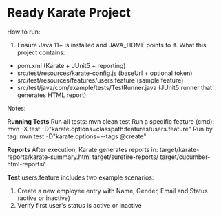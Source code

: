 Ready Karate Project
====================

How to run:
1. Ensure Java 11+ is installed and JAVA_HOME points to it.
What this project contains:
- pom.xml (Karate + JUnit5 + reporting)
- src/test/resources/karate-config.js (baseUrl + optional token)
- src/test/resources/features/users.feature (sample feature)
- src/test/java/com/example/tests/TestRunner.java (JUnit5 runner that generates HTML report)

Notes:

**Running Tests**
Run all tests: mvn clean test
Run a specific feature (cmd): 
mvn -X test -D"karate.options=classpath:features/users.feature"
Run by tag: mvn test -D"karate.options=--tags @create"

**Reports**
After execution, Karate generates reports in:
target/karate-reports/karate-summary.html
target/surefire-reports/
target/cucumber-html-reports/

**Test**
users.feature includes two example scenarios:
1. Create a new employee entry with Name, Gender, Email and Status (active or inactive)
2. Verify first user's status is active or inactive


